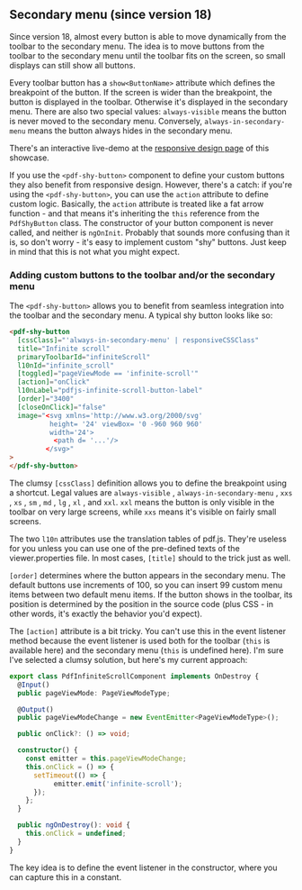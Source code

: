 ## Secondary menu (since version 18)

Since version 18, almost every button is able to move dynamically from the toolbar to the secondary menu. The idea is to move buttons from the toolbar to the secondary menu until the toolbar fits on the screen, so small displays can still show all buttons.

Every toolbar button has a `show<ButtonName>` attribute which defines the breakpoint of the button. If the screen is wider than the breakpoint, the button is displayed in the toolbar. Otherwise it's displayed in the secondary menu. There are also two special values: `always-visible` means the button is never moved to the secondary menu. Conversely, `always-in-secondary-menu` means the button always hides in the secondary menu.

There's an interactive live-demo at the [responsive design page](./responsive-design) of this showcase.

If you use the `<pdf-shy-button>` component to define your custom buttons they also benefit from responsive design. However, there's a catch: if you're using the `<pdf-shy-button>`, you can use the `action` attribute to define custom logic. Basically, the `action` attribute is treated like a fat arrow function - and that means it's inheriting the `this` reference from the `PdfShyButton` class. The constructor of your button component is never called, and neither is `ngOnInit`. Probably that sounds more confusing than it is, so don't worry - it's easy to implement custom "shy" buttons. Just keep in mind that this is not what you might expect.


### Adding custom buttons to the toolbar and/or the secondary menu

The `<pdf-shy-button>` allows you to benefit from seamless integration into the toolbar and the secondary menu. A typical shy button looks like so:

```html
<pdf-shy-button
  [cssClass]="'always-in-secondary-menu' | responsiveCSSClass"
  title="Infinite scroll"
  primaryToolbarId="infiniteScroll"
  l10nId="infinite_scroll"
  [toggled]="pageViewMode == 'infinite-scroll'"
  [action]="onClick"
  l10nLabel="pdfjs-infinite-scroll-button-label"
  [order]="3400"
  [closeOnClick]="false"
  image="<svg xmlns='http://www.w3.org/2000/svg' 
          height= '24' viewBox= '0 -960 960 960' 
          width='24'>
           <path d= '...'/>
         </svg>"
>
</pdf-shy-button>
```

The clumsy `[cssClass]` definition allows you to define the breakpoint using a shortcut. Legal values are `always-visible` , `always-in-secondary-menu` , `xxs` , `xs` , `sm` , `md` , `lg` , `xl` , and `xxl`. `xxl` means the button is only visible in the toolbar on very large screens, while `xxs` means it's visible on fairly small screens.

The two `l10n` attributes use the translation tables of pdf.js. They're useless for you unless you can use one of the pre-defined texts of the viewer.properties file. In most cases, `[title]` should to the trick just as well.

`[order]` determines where the button appears in the secondary menu. The default buttons use increments of 100, so you can insert 99 custom menu items between two default menu items. If the button shows in the toolbar, its position is determined by the position in the source code (plus CSS - in other words, it's exactly the behavior you'd expect).

The `[action]` attribute is a bit tricky. You can't use this in the event listener method because the event listener is used both for the toolbar (`this` is available here) and the secondary menu (`this` is undefined here). I'm sure I've selected a clumsy solution, but here's my current approach:

```typescript
export class PdfInfiniteScrollComponent implements OnDestroy {
  @Input() 
  public pageViewMode: PageViewModeType;

  @Output()
  public pageViewModeChange = new EventEmitter<PageViewModeType>();

  public onClick?: () => void;

  constructor() {
    const emitter = this.pageViewModeChange;
    this.onClick = () => {
      setTimeout(() => {
           emitter.emit('infinite-scroll');
      });
    };
  }

  public ngOnDestroy(): void {
    this.onClick = undefined;
  }
}
```

The key idea is to define the event listener in the constructor, where you can capture this in a constant.
